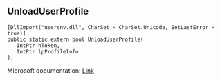 ## UnloadUserProfile

```
[DllImport("userenv.dll", CharSet = CharSet.Unicode, SetLastError = true)]
public static extern bool UnloadUserProfile(
   IntPtr hToken,
   IntPtr lpProfileInfo
);
```

Microsoft documentation: [Link](https://docs.microsoft.com/en-us/windows/win32/api/userenv/nf-userenv-unloaduserprofile)
